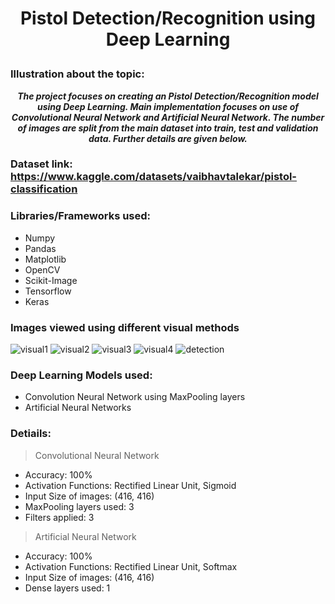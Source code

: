 # <p align = 'center'> Pistol Detection/Recognition using Deep Learning </p>
### Illustration about the topic:
<p align = 'center'>
    <b>
        <i>The project focuses on creating an Pistol Detection/Recognition model using Deep Learning.
            Main implementation focuses on use of Convolutional Neural Network and Artificial Neural Network.
            The number of images are split from the main dataset into train, test and validation data.
            Further details are given below.
        </i>
    </b>   
</p>
    

### Dataset link: https://www.kaggle.com/datasets/vaibhavtalekar/pistol-classification


### Libraries/Frameworks used:
<ul>
    <li>Numpy</li>
    <li>Pandas</li>
    <li>Matplotlib</li>
    <li>OpenCV</li>
    <li>Scikit-Image</li>
    <li>Tensorflow</li>
    <li>Keras</li>
</ul>

### Images viewed using different visual methods
![visual1](https://user-images.githubusercontent.com/75735209/213921631-b6a94075-049c-4866-8f63-8e6d96c20e8f.png)
![visual2](https://user-images.githubusercontent.com/75735209/213921636-a25b9e0d-b92b-4018-99c5-ebf7469280a7.png)
![visual3](https://user-images.githubusercontent.com/75735209/213921645-d1e308d0-dcc5-4627-9087-16944069a797.png)
![visual4](https://user-images.githubusercontent.com/75735209/213921652-0d85a3cd-8509-427f-8280-c7eab75ef902.png)
![detection](https://user-images.githubusercontent.com/75735209/213921608-bc844d8a-4e1f-41d0-8d17-8d1243c5ca41.png)


### Deep Learning Models used:
<ul>
    <li>Convolution Neural Network using MaxPooling layers</li>
    <li>Artificial Neural Networks</li>
</ul>

### Detiails:
> Convolutional Neural Network
<ul>
    <li>Accuracy: 100%</li>
    <li>Activation Functions: Rectified Linear Unit, Sigmoid</li>
    <li>Input Size of images: (416, 416)</li>
    <li>MaxPooling layers used: 3</li>
    <li>Filters applied: 3</li>
</ul>

> Artificial Neural Network
<ul>
    <li>Accuracy: 100%</li>
    <li>Activation Functions: Rectified Linear Unit, Softmax</li>
    <li>Input Size of images: (416, 416)</li>
    <li>Dense layers used: 1</li>
</ul>

